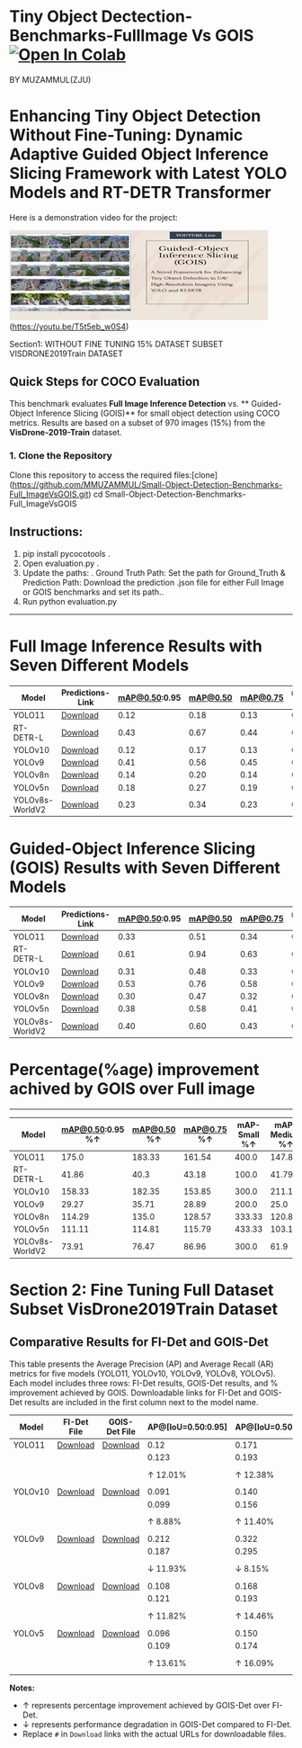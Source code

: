# Tiny Object Dectection-Benchmarks-FullImage Vs GOIS [![Open In Colab](https://colab.research.google.com/assets/colab-badge.svg)](https://colab.research.google.com/github/<USERNAME>/<REPOSITORY>/blob/<BRANCH>/<PATH_TO_NOTEBOOK>)
BY MUZAMMUL(ZJU)
# Enhancing Tiny Object Detection Without Fine-Tuning: Dynamic Adaptive Guided Object Inference Slicing Framework with Latest YOLO Models and RT-DETR Transformer
Here is a demonstration video for the project:

[![Watch the video](assets/321.png)](https://youtu.be/T5t5eb_w0S4)
(https://youtu.be/T5t5eb_w0S4)

Section1: WITHOUT FINE TUNING 15% DATASET SUBSET VISDRONE2019Train DATASET
## **Quick Steps for COCO Evaluation**

This benchmark evaluates **Full Image Inference Detection** vs. ** Guided-Object Inference Slicing (GOIS)** for small object detection using COCO metrics. Results are based on a subset of 970 images (15%) from the **VisDrone-2019-Train** dataset.
### **1. Clone the Repository**
Clone this repository to access the required files:[clone] (https://github.com/MMUZAMMUL/Small-Object-Detection-Benchmarks-Full_ImageVsGOIS.git)
cd Small-Object-Detection-Benchmarks-Full_ImageVsGOIS
## **Instructions**:
1. pip install pycocotools    .
2. Open evaluation.py        .
3. Update the paths:            .
Ground Truth Path: Set the path for Ground_Truth & Prediction Path: Download the prediction .json file for either Full Image or GOIS benchmarks and set its path..
4. Run python evaluation.py

---

# Full Image Inference Results with Seven Different Models

| Model           | Predictions-Link                                                                                     | mAP@0.50:0.95 | mAP@0.50 | mAP@0.75 | mAP-Small | mAP-Medium | mAP-Large | AR@1 | AR@10 | AR@100 | AR-Small | AR-Medium | AR-Large | F1 Score |
|-----------------|--------------------------------------------------------------------------------------------------|---------------|----------|----------|-----------|------------|-----------|------|-------|--------|----------|-----------|----------|----------|
| YOLO11          | [Download](https://github.com/MMUZAMMUL/Small-Object-Detection-Benchmarks-Full_ImageVsGOIS/releases/download/yolo11/FI_yolo11n.json)  | 0.12          | 0.18     | 0.13     | 0.02      | 0.23       | 0.57      | 0.12 | 0.27  | 0.29   | 0.04     | 0.49      | 1.09     | 0.17     |
| RT-DETR-L       | [Download](https://github.com/MMUZAMMUL/Small-Object-Detection-Benchmarks-Full_ImageVsGOIS/releases/download/RT-DETRv1/FI_rtder-l.json) | 0.43          | 0.67     | 0.44     | 0.11      | 0.67       | 1.34      | 0.32 | 0.81  | 1.01   | 0.44     | 1.44      | 2.45     | 0.61     |
| YOLOv10         | [Download](https://github.com/MMUZAMMUL/Small-Object-Detection-Benchmarks-Full_ImageVsGOIS/releases/download/yolov10-v1/FI_yolov10n.json) | 0.12          | 0.17     | 0.13     | 0.02      | 0.18       | 0.63      | 0.13 | 0.25  | 0.27   | 0.02     | 0.38      | 1.18     | 0.17     |
| YOLOv9          | [Download](https://github.com/MMUZAMMUL/Small-Object-Detection-Benchmarks-Full_ImageVsGOIS/releases/download/Yolov9-v1/FI_YOLOv9c.json)  | 0.41          | 0.56     | 0.45     | 0.06      | 0.72       | 1.33      | 0.30 | 0.65  | 0.73   | 0.17     | 1.20      | 2.22     | 0.52     |
| YOLOv8n         | [Download](https://github.com/MMUZAMMUL/Small-Object-Detection-Benchmarks-Full_ImageVsGOIS/releases/download/Yolov8-v1/FI_yolov8n.json)  | 0.14          | 0.20     | 0.14     | 0.03      | 0.24       | 0.54      | 0.15 | 0.29  | 0.32   | 0.04     | 0.50      | 1.22     | 0.19     |
| YOLOv5n         | [Download](https://github.com/MMUZAMMUL/Small-Object-Detection-Benchmarks-Full_ImageVsGOIS/releases/download/Yolov5-v1/FI_yolov5su.json)  | 0.18          | 0.27     | 0.19     | 0.03      | 0.32       | 0.79      | 0.16 | 0.36  | 0.41   | 0.10     | 0.67      | 1.51     | 0.25     |
| YOLOv8s-WorldV2 | [Download](https://github.com/MMUZAMMUL/Small-Object-Detection-Benchmarks-Full_ImageVsGOIS/releases/download/yolo8world-v1/FI_yolov8s-worldv2.json) | 0.23          | 0.34     | 0.23     | 0.04      | 0.42       | 0.90      | 0.21 | 0.42  | 0.46   | 0.11     | 0.75      | 1.79     | 0.30     |



# Guided-Object Inference Slicing (GOIS) Results with Seven Different Models

| Model           | Predictions-Link                                                                                            | mAP@0.50:0.95 | mAP@0.50 | mAP@0.75 | mAP-Small | mAP-Medium | mAP-Large | AR@1 | AR@10 | AR@100 | AR-Small | AR-Medium | AR-Large | F1 Score |
|-----------------|------------------------------------------------------------------------------------------------------|---------------|----------|----------|-----------|------------|-----------|------|-------|--------|----------|-----------|----------|----------|
| YOLO11          | [Download](https://github.com/MMUZAMMUL/Small-Object-Detection-Benchmarks-Full_ImageVsGOIS/releases/download/GOIS-YOLO11/GOIS_yolo11n.json) | 0.33          | 0.51     | 0.34     | 0.10      | 0.57       | 0.96      | 0.27 | 0.68  | 0.87   | 0.33     | 1.40      | 1.93     | 0.47     |
| RT-DETR-L       | [Download](https://github.com/MMUZAMMUL/Small-Object-Detection-Benchmarks-Full_ImageVsGOIS/releases/download/GOIS-RT/GOIS_rtdetr-l.json)       | 0.61          | 0.94     | 0.63     | 0.22      | 0.95       | 1.49      | 0.46 | 1.16  | 1.71   | 1.03     | 2.25      | 2.73     | 0.90     |
| YOLOv10         | [Download](https://github.com/MMUZAMMUL/Small-Object-Detection-Benchmarks-Full_ImageVsGOIS/releases/download/GOIS-Yolo10/GOIS_yolov10n.json)    | 0.31          | 0.48     | 0.33     | 0.08      | 0.56       | 0.93      | 0.26 | 0.61  | 0.76   | 0.27     | 1.25      | 1.85     | 0.44     |
| YOLOv9          | [Download](https://github.com/MMUZAMMUL/Small-Object-Detection-Benchmarks-Full_ImageVsGOIS/releases/download/GOIS-YOLO9/GOIS_YOLOv9c.json)      | 0.53          | 0.76     | 0.58     | 0.18      | 0.90       | 1.18      | 0.40 | 0.91  | 1.16   | 0.53     | 1.79      | 2.21     | 0.73     |
| YOLOv8n         | [Download](https://github.com/MMUZAMMUL/Small-Object-Detection-Benchmarks-Full_ImageVsGOIS/releases/download/GOIS-YOLO8/GOIS_yolov8n.json)      | 0.30          | 0.47     | 0.32     | 0.13      | 0.53       | 0.97      | 0.28 | 0.67  | 0.84   | 0.39     | 1.34      | 1.93     | 0.44     |
| YOLOv5n         | [Download](https://github.com/MMUZAMMUL/Small-Object-Detection-Benchmarks-Full_ImageVsGOIS/releases/download/GOIS-YOLO5/GOIS_yolov5su.json)     | 0.38          | 0.58     | 0.41     | 0.16      | 0.65       | 1.02      | 0.29 | 0.71  | 0.93   | 0.51     | 1.44      | 1.93     | 0.54     |
| YOLOv8s-WorldV2 | [Download](https://github.com/MMUZAMMUL/Small-Object-Detection-Benchmarks-Full_ImageVsGOIS/releases/download/GOIS-YOLOWORLD/GOIS_yolov8s-worldv2.json) | 0.40          | 0.60     | 0.43     | 0.16      | 0.68       | 1.01      | 0.36 | 0.84  | 1.03   | 0.48     | 1.59      | 1.97     | 0.58     |




# Percentage(%age) improvement achived by GOIS over Full image 
****
| Model            | mAP@0.50:0.95 %↑ | mAP@0.50 %↑ | mAP@0.75 %↑ | mAP-Small %↑ | mAP-Medium %↑ | mAP-Large %↑ | AR@1 %↑ | AR@10 %↑ | AR@100 %↑ | AR-Small %↑ | AR-Medium %↑ | AR-Large %↑ | F1 Score %↑ |
|------------------|------------------|-------------|-------------|--------------|---------------|--------------|---------|----------|-----------|-------------|--------------|-------------|-------------|
| YOLO11           | 175.0           | 183.33      | 161.54      | 400.0        | 147.83        | 68.42        | 125.0   | 151.85   | 200.0     | 725.0       | 185.71       | 77.06       | 176.47      |
| RT-DETR-L        | 41.86           | 40.3        | 43.18       | 100.0        | 41.79         | 11.19        | 43.75   | 43.21    | 69.31     | 134.09      | 56.25        | 11.43       | 47.54       |
| YOLOv10          | 158.33          | 182.35      | 153.85      | 300.0        | 211.11        | 47.62        | 100.0   | 144.0    | 181.48    | 1250.0      | 228.95       | 56.78       | 158.82      |
| YOLOv9           | 29.27           | 35.71       | 28.89       | 200.0        | 25.0          | -11.28       | 33.33   | 40.0     | 58.9      | 211.76      | 49.17        | -0.45       | 40.38       |
| YOLOv8n          | 114.29          | 135.0       | 128.57      | 333.33       | 120.83        | 79.63        | 86.67   | 131.03   | 162.5     | 875.0       | 168.0        | 58.2        | 131.58      |
| YOLOv5n          | 111.11          | 114.81      | 115.79      | 433.33       | 103.12        | 29.11        | 81.25   | 97.22    | 126.83    | 410.0       | 114.93       | 27.81       | 116.0       |
| YOLOv8s-WorldV2  | 73.91           | 76.47       | 86.96       | 300.0        | 61.9          | 12.22        | 71.43   | 100.0    | 123.91    | 336.36      | 112.0        | 10.06       | 93.33       |





# Section 2: Fine Tuning Full Dataset Subset VisDrone2019Train Dataset

## Comparative Results for FI-Det and GOIS-Det
This table presents the Average Precision (AP) and Average Recall (AR) metrics for five models (YOLO11, YOLOv10, YOLOv9, YOLOv8, YOLOv5). Each model includes three rows: FI-Det results, GOIS-Det results, and % improvement achieved by GOIS. Downloadable links for FI-Det and GOIS-Det results are included in the first column next to the model name.

| **Model** | **FI-Det File** | **GOIS-Det File** | **AP@[IoU=0.50:0.95]** | **AP@[IoU=0.50]** | **AP@[IoU=0.75]** | **AP-Small** | **AP-Medium** | **AP-Large** | **AR@1** | **AR@10** | **AR@100** | **AR-Small** | **AR-Medium** | **AR-Large** | **F1 Score** |
|-----------|-----------------|-------------------|-------------------------|-------------------|-------------------|--------------|---------------|--------------|----------|-----------|------------|--------------|---------------|--------------|--------------|
| YOLO11    | [Download](#)   | [Download](#)    | 0.12                   | 0.171            | 0.119            | 0.024        | 0.159         | 0.283        | 0.045    | 0.112     | 0.137      | 0.035        | 0.208         | 0.349        | 0.17         |
|           |                 |                   | 0.123                  | 0.193            | 0.132            | 0.072        | 0.164         | 0.151        | 0.054    | 0.152     | 0.208      | 0.132        | 0.274         | 0.227        | 0.47         |
|           |                 |                   | ↑ 12.01%               | ↑ 12.38%         | ↑ 11.26%         | ↑ 196.90%    | ↑ 2.94%       | ↓ 46.71%     | ↑ 18.81% | ↑ 35.46%  | ↑ 51.17%   | ↑ 278.66%    | ↑ 31.44%      | ↓ 34.90%     | ↑ 176.47%    |
| YOLOv10   | [Download](#)   | [Download](#)    | 0.091                  | 0.140            | 0.100            | 0.022        | 0.133         | 0.222        | 0.041    | 0.097     | 0.117      | 0.029        | 0.178         | 0.278        | 0.17         |
|           |                 |                   | 0.099                  | 0.156            | 0.107            | 0.061        | 0.130         | 0.100        | 0.047    | 0.127     | 0.172      | 0.109        | 0.219         | 0.159        | 0.44         |
|           |                 |                   | ↑ 8.88%                | ↑ 11.40%         | ↑ 7.08%          | ↑ 176.54%    | ↓ 2.30%       | ↓ 54.85%     | ↑ 14.18% | ↑ 31.01%  | ↑ 46.09%   | ↑ 279.22%    | ↑ 22.50%      | ↓ 42.82%     | ↑ 158.82%    |
| YOLOv9    | [Download](#)   | [Download](#)    | 0.212                  | 0.322            | 0.232            | 0.079        | 0.320         | 0.472        | 0.080    | 0.211     | 0.252      | 0.103        | 0.387         | 0.551        | 0.17         |
|           |                 |                   | 0.187                  | 0.295            | 0.199            | 0.130        | 0.242         | 0.171        | 0.079    | 0.231     | 0.310      | 0.234        | 0.396         | 0.239        | 0.44         |
|           |                 |                   | ↓ 11.93%               | ↓ 8.15%          | ↓ 14.10%         | ↑ 64.98%     | ↓ 24.20%      | ↓ 63.83%     | ↓ 1.07%  | ↑ 9.85%   | ↑ 22.94%   | ↑ 127.93%    | ↑ 2.38%       | ↓ 56.64%     | ↑ 158.82%    |
| YOLOv8    | [Download](#)   | [Download](#)    | 0.108                  | 0.168            | 0.118            | 0.025        | 0.158         | 0.290        | 0.046    | 0.113     | 0.136      | 0.032        | 0.209         | 0.365        | 0.17         |
|           |                 |                   | 0.121                  | 0.193            | 0.130            | 0.070        | 0.163         | 0.149        | 0.056    | 0.158     | 0.211      | 0.131        | 0.281         | 0.220        | 0.47         |
|           |                 |                   | ↑ 11.82%               | ↑ 14.46%         | ↑ 10.03%         | ↑ 178.14%    | ↑ 3.22%       | ↓ 48.67%     | ↑ 22.33% | ↑ 40.05%  | ↑ 55.92%   | ↑ 308.02%    | ↑ 34.65%      | ↓ 39.72%     | ↑ 176.47%    |
| YOLOv5    | [Download](#)   | [Download](#)    | 0.096                  | 0.150            | 0.104            | 0.019        | 0.138         | 0.270        | 0.040    | 0.098     | 0.119      | 0.026        | 0.181         | 0.329        | 0.17         |
|           |                 |                   | 0.109                  | 0.174            | 0.116            | 0.059        | 0.150         | 0.134        | 0.050    | 0.139     | 0.188      | 0.111        | 0.254         | 0.205        | 0.54         |
|           |                 |                   | ↑ 13.61%               | ↑ 16.09%         | ↑ 11.36%         | ↑ 209.43%    | ↑ 9.07%       | ↓ 50.16%     | ↑ 26.22% | ↑ 42.71%  | ↑ 58.12%   | ↑ 329.90%    | ↑ 40.05%      | ↓ 37.62%     | ↑ 216.47%    |

**Notes:**
- ↑ represents percentage improvement achieved by GOIS-Det over FI-Det.
- ↓ represents performance degradation in GOIS-Det compared to FI-Det.
- Replace `#` in `Download` links with the actual URLs for downloadable files.
